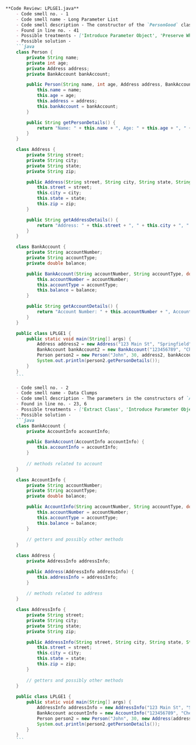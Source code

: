 ```markdown
**Code Review: LPLGE1.java**
    - Code smell no. - 1
    - Code smell name - Long Parameter List
    - Code smell description - The constructor of the `PersonGood` class has many parameters, which can make the code difficult to read and maintain. 
    - Found in line no. - 41
    - Possible treatments - ['Introduce Parameter Object', 'Preserve Whole Object']
    - Possible solution - 
    ```java
    class Person {
        private String name;
        private int age;
        private Address address;
        private BankAccount bankAccount;

        public Person(String name, int age, Address address, BankAccount bankAccount) {
            this.name = name;
            this.age = age;
            this.address = address;
            this.bankAccount = bankAccount;
        }

        public String getPersonDetails() {
            return "Name: " + this.name + ", Age: " + this.age + ", " + this.address.getAddressDetails() + ", " + this.bankAccount.getAccountDetails();
        }
    }

    class Address {
        private String street;
        private String city;
        private String state;
        private String zip;

        public Address(String street, String city, String state, String zip) {
            this.street = street;
            this.city = city;
            this.state = state;
            this.zip = zip;
        }

        public String getAddressDetails() {
            return "Address: " + this.street + ", " + this.city + ", " + this.state + ", " + this.zip;
        }
    }

    class BankAccount {
        private String accountNumber;
        private String accountType;
        private double balance;

        public BankAccount(String accountNumber, String accountType, double balance) {
            this.accountNumber = accountNumber;
            this.accountType = accountType;
            this.balance = balance;
        }

        public String getAccountDetails() {
            return "Account Number: " + this.accountNumber + ", Account Type: " + this.accountType + ", Balance: " + this.balance;
        }
    }

    public class LPLGE1 {
        public static void main(String[] args) {
            Address address2 = new Address("123 Main St", "Springfield", "IL", "62701");
            BankAccount bankAccount2 = new BankAccount("123456789", "Checking", 1000.00);
            Person person2 = new Person("John", 30, address2, bankAccount2);
            System.out.println(person2.getPersonDetails());
        }
    }
    ```

    - Code smell no. - 2
    - Code smell name - Data Clumps
    - Code smell description - The parameters in the constructors of `AddressGood` and `BankAccountGood` classes often appear together, indicating they should be grouped into their own classes.
    - Found in line no. - 23, 6
    - Possible treatments - ['Extract Class', 'Introduce Parameter Object', 'Preserve Whole Object']
    - Possible solution - 
    ```java
    class BankAccount {
        private AccountInfo accountInfo;

        public BankAccount(AccountInfo accountInfo) {
            this.accountInfo = accountInfo;
        }
        
        // methods related to account
    }

    class AccountInfo {
        private String accountNumber;
        private String accountType;
        private double balance;

        public AccountInfo(String accountNumber, String accountType, double balance) {
            this.accountNumber = accountNumber;
            this.accountType = accountType;
            this.balance = balance;
        }
        
        // getters and possibly other methods
    }

    class Address {
        private AddressInfo addressInfo;

        public Address(AddressInfo addressInfo) {
            this.addressInfo = addressInfo;
        }
        
        // methods related to address
    }

    class AddressInfo {
        private String street;
        private String city;
        private String state;
        private String zip;

        public AddressInfo(String street, String city, String state, String zip) {
            this.street = street;
            this.city = city;
            this.state = state;
            this.zip = zip;
        }
        
        // getters and possibly other methods
    }
    
    public class LPLGE1 {
        public static void main(String[] args) {
            AddressInfo addressInfo = new AddressInfo("123 Main St", "Springfield", "IL", "62701");
            BankAccount accountInfo = new AccountInfo("123456789", "Checking", 1000.00);
            Person person2 = new Person("John", 30, new Address(addressInfo), new BankAccount(accountInfo));
            System.out.println(person2.getPersonDetails());
        }
    }
    ```
```